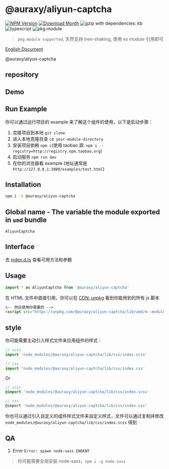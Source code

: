 # @auraxy/aliyun-captcha
[![NPM Version](http://img.shields.io/npm/v/@auraxy/aliyun-captcha.svg?style=flat-square)](https://www.npmjs.com/package/aliyun-captcha)
[![Download Month](http://img.shields.io/npm/dm/@auraxy/aliyun-captcha.svg?style=flat-square)](https://www.npmjs.com/package/@auraxy/aliyun-captcha)
![gzip with dependencies: kb](https://img.shields.io/badge/gzip--with--dependencies-kb-brightgreen.svg "gzip with dependencies: kb")
![typescript](https://img.shields.io/badge/typescript-supported-blue.svg "typescript")
![pkg.module](https://img.shields.io/badge/pkg.module-supported-blue.svg "pkg.module")

> `pkg.module supported`, 天然支持 tree-shaking, 使用 es module 引用即可

[English Document](./README.md)

@auraxy/aliyun-captcha

## repository


## Demo


## Run Example
你可以通过运行项目的 example 来了解这个组件的使用，以下是启动步骤：

1. 克隆项目到本地 `git clone `
2. 进入本地克隆目录 `cd your-module-directory`
3. 安装项目依赖 `npm i`(使用 taobao 源: `npm i --registry=http://registry.npm.taobao.org`)
4. 启动服务 `npm run dev`
5. 在你的浏览器看 example (地址通常是 `http://127.0.0.1:3000/examples/test.html`)

## Installation
```bash
npm i -S @auraxy/aliyun-captcha
```

## Global name - The variable the module exported in `umd` bundle
`AliyunCaptcha`

## Interface
去 [index.d.ts](./index.d.ts) 查看可用方法和参数

## Usage
```js
import * as AliyunCaptcha from '@auraxy/aliyun-captcha'
```

在 HTML 文件中直接引用，你可以在 [CDN: unpkg](https://unpkg.com/@auraxy/aliyun-captcha/lib/umd/) 看到你能用到的所有 js 脚本
```html
<-- 然后使用你需要的 -->
<script src="https://unpkg.com/@auraxy/aliyun-captcha/lib/umd/<--module-->.js"></script>
```

## style
你可能需要主动引入样式文件来应用组件的样式：
```js
// scss
import 'node_modules/@auraxy/aliyun-captcha/lib/css/index.scss'

// css
import 'node_modules/@auraxy/aliyun-captcha/lib/css/index.css'
```
Or
```scss
// scss
@import 'node_modules/@auraxy/aliyun-captcha/lib/css/index.scss'

// css
@import 'node_modules/@auraxy/aliyun-captcha/lib/css/index.css'
```

你也可以通过引入自定义的组件样式文件来自定义样式，文件可以通过复制并修改 `node_modules/@auraxy/aliyun-captcha/lib/css/index.scss` 得到

## QA

1. Error `Error: spawn node-sass ENOENT`

> 你可能需要全局安装 node-sass，`npm i -g node-sass`
